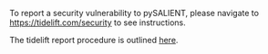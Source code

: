 To report a security vulnerability to pySALIENT, please navigate to https://tidelift.com/security to see instructions.

The tidelift report procedure is outlined [here](https://support.tidelift.com/hc/en-us/articles/4406287910036-Security-process).